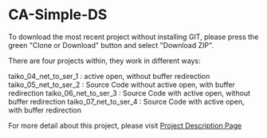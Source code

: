 # CA-Simple-DS

To download the most recent project without installing GIT, please press the green "Clone or Download" button and select "Download ZIP".

There are four projects within, they work in different ways:

taiko_04_net_to_ser_1 : active open, without buffer redirection
taiko_05_net_to_ser_2 : Source Code without active open, with buffer redirection
taiko_06_net_to_ser_3 : Source Code with active open, without buffer redirection
taiko_07_net_to_ser_4 : Source Code with active open, with buffer redirection

For more detail about this project, please visit <a href="http://tibbo.com/programmable/applications/examples/device_server.html" target="_blank">Project Description Page</a>



